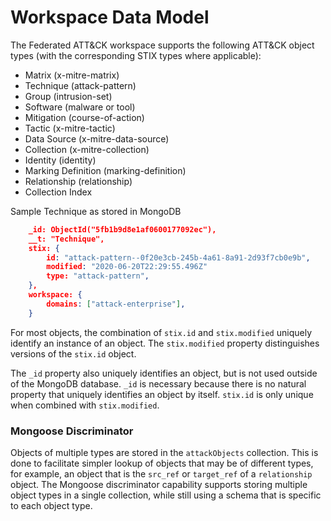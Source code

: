 # Workspace Data Model

The Federated ATT&CK workspace supports the following ATT&CK object types
(with the corresponding STIX types where applicable):
- Matrix (x-mitre-matrix)
- Technique (attack-pattern)
- Group (intrusion-set)
- Software (malware or tool)
- Mitigation (course-of-action)
- Tactic (x-mitre-tactic)
- Data Source (x-mitre-data-source)
- Collection (x-mitre-collection)
- Identity (identity)
- Marking Definition (marking-definition)
- Relationship (relationship)
- Collection Index

Sample Technique as stored in MongoDB
```json
    _id: ObjectId("5fb1b9d8e1af0600177092ec"),
    __t: "Technique",
    stix: {
        id: "attack-pattern--0f20e3cb-245b-4a61-8a91-2d93f7cb0e9b",
        modified: "2020-06-20T22:29:55.496Z"
        type: "attack-pattern",
    },
    workspace: {
        domains: ["attack-enterprise"],
    }
```

For most objects, the combination of `stix.id` and `stix.modified`
uniquely identify an instance of an object. The `stix.modified` property
distinguishes versions of the `stix.id` object.

The `_id` property also uniquely identifies an object,
but is not used outside of the MongoDB database.
`_id` is necessary because there is no natural property that uniquely identifies an
object by itself. `stix.id` is only unique when combined with `stix.modified`.

### Mongoose Discriminator

Objects of multiple types are stored in the `attackObjects` collection.
This is done to facilitate simpler lookup of objects that may be of different types,
for example, an object that is the `src_ref` or `target_ref` of a `relationship` object.
The Mongoose discriminator capability supports storing multiple object types in
a single collection, while still using a schema that is specific to each object type.
